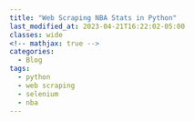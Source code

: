 ```yaml
---
title: "Web Scraping NBA Stats in Python"
last_modified_at: 2023-04-21T16:22:02-05:00
classes: wide
<!-- mathjax: true -->
categories:
  - Blog
tags:
  - python
  - web scraping
  - selenium
  - nba
---
```

<!-- _using Selenium and Beautiful Soup_

Getting the right data is hard. In fact, it's almost always the hardest, longest, and most arduous part. I recently needed to get a huge amount of NBA stats for a project I'm working on. I knew the information existed, spread across a number of publicly available websites, but I had no easy way to directly access it. The answer was web scraping.

In this article I will demonstrate a simply web scraping example for anyone who might be new to the process. It can seem daunting at first, but with a little bit of knowledge it is very manageable. Today's example involves NBA stats, but the web scraping techniques I cover can be applied to most situations.

Web scraping is the process of accessing a webpage, and pulling (or scraping) the information you want from it. If you only need a little information from just a page or two, it is easy enough to transcribe whatever you need. The real power of web scraping comes from the ability to automate the process in order to gather huge amounts of data.

While web scraping is a powerful tool, there are several dangers to consider. One is legality. Web scraping is currently legal across the US, _as long as the information is publicly available_. This is an important distinction. If it is information on a website that anyone can access, does not contain confidential data, and does not require any kind of login or account, then it is likely fine to scrape. If one of those conditions is not met, then you need to be very careful about what kind of information you are trying to collect.

Another danger is damage to the person or company who owns the site. Web scraping involves making calls to the server that is running the site. If done incorrectly, web scraping code can make rapid, repeated calls to the server, slowing down the site's performance for all users, and in extreme cases, can temporarily shut down a website.

It is also considered good practice to check the site for any policies or TOS related to web scraping, even if the information is publicly available.  My web scraping example comes from [basketball-reference.com](https://www.basketball-reference.com/). They are the go-to site for any data-loving basketball fans, and have a massive amount of data across their site. They have a set of policies on web scraping that can be found on their parent company's website [here](https://www.sports-reference.com/data_use.html).

According to their policies, you can web scrape as long as you meet a series of requirements, including:

- not using the data for illegal activites
- not adversly impacting the performance of the website
- not using the data for profit or to create a competing product

Since today's example is just some boxscore data from a single NBA game, we are in the clear.

The first step is to find the information we want to scrape. For this example, I'm interested in getting the boxscore stats from what is considered by many to be one of the greatest basketball games of all time: Celtics vs. Suns Game 5 of the 1976 NBA Finals. After navigating the site, I manage to find what I'm looking for: 

[Game 5](https://www.basketball-reference.com/boxscores/197606040BOS.html)

You can save yourself a lot of time and frustration by being certain what kind of information is accessible on the webpage and what exactly you need from it. There's a lot of information available. I'm only interested in the boxscores for each team. Now that I have identified the data I need, we can get our code ready to scrape it.

I will be using two main packages: [Selenium](https://www.selenium.dev/selenium/docs/api/py/index.html) and [BeautifulSoup](https://www.crummy.com/software/BeautifulSoup/bs4/doc/). It is worth noting that the simple web scraping I am going to demonstrate could be done using either package by itself, but I will introduce both since they are the two premier web scraping packages. In general, Beautiful Soup is easier to use, but has less functionality than Selenium.

To start, I need to import the necessary packages:

;;;;;;;;;;;;

Now I need to take a closer look at the webpage. Interacting with the various elements of the webpage requires a little knowledge about how a webpage is displayed, but I promise to only keep things on a need-to-know basis for this demonstration. Most webpages are constructed using html or xml. There is a lot more going on, of course, but for now we will focus on that. I could pull _all_ the information from the webpage and then try to whittle it down, but it will be much easier if I know what I'm looking for. To get a better look at the webpage's underlying code, you can simply right-click on the webpage and select 'Inspect'. This will pull up a window that contains detailed information about what is happening under the hood. It may look a bit different depending on your OS and browser, but it should look something like this (Windows Chrome):

;;;;;;;;;;;

The sheer amount of information can be a little overwhelming, but we want to focus on the html elements that can be found in the highlighted region:

;;;;;;;;;;

This displays all the basic information contained on the webpage, but stripped of all visual elements. The important thing to keep in mind is that html is written using tags, indicated by <> brackets. For example, the website header is denoted by the <head> tag. Within the <head> tag might just be a single picee of text, or it may have a series of other tags nested within it, depending on the complexity of the webpage. But everything between <head> and </head> (end tags include a '/') is considered to be part of the header.

As you can see by looking through the html on this page, the nested structures can get very large very fast. Instead of searching through all the tags to find the information, we can get it directly by right-clicking the specific information we want and selecting 'Inspect'. Since I want the boxscores, I will right click the boxscore title here:
 
;;;;;;;;;;

This time, the console shows the html of the specific item we selected:

;;;;;;;;;

Great. The table's title is within the <h2> tag, which is within a <div> tag. Another great feature is that while you have the console open, if you hover your mouse over any of the html elements, the corresponding information will be highlighted in your browser. This makes it significantly easier to narrow down to exactly what you want. If you look at some of the elements near the title we inspected, you see that the actual table, which contains all the data we want, is actually in a different tag:

;;;;;;;;;;;;

Opening the path for this <div> tag shows the table nested within in, and within that, all the information in each cell, broken down by row and column. It should look something like this:

;;;;;;;;;;;

The important things to note are the various sections: <thead> contains the column headers, and <tbody> contains each <tr> (table row), and within each row is the individual <td> cells with the data. Now we know the exact html path for the data we need!

I can use Selenium to access the webpage by activating a driver. I am using Chrome as my web browser, but if you are using something different be sure to change the driver:

;;;;;;;;;;;;

This will open a seperate Chrome window that should be mostly blank with the message:  "Chrome is being controlled by automated test software." You now have a Chrome instance that you can control with your code. Next, open the url using the following line of code:

;;;;;;;;;;;;;

Now the Chrome test window should be at the url we need. We can get the webpage source code with the following line:

`src = driver.page_source`

And with that, we are done with Selenium for the time being. There are a lot of other great features that Selenium offers, like being able to interact with dynamic elements of a webpage such as clicking buttons, enter information into fields, and selecting items from a drop-down menu, but I will save those topics for a different time. Now we will switch to Beautiful Soup to pull out the information we need from the source code.

`parser = BeautifulSoup(src, 'lxml')`

Here, we are telling Beautiful Soup that the information is html/xml, which is why we need to include the `'lxml'`. 





best game all time: celtics suns game 5 1976 finals -->
